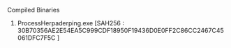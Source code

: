 Compiled Binaries 

1) ProcessHerpaderping.exe [SAH256 : 30B70356AE2E54EA5C999CDF18950F19436D0E0FF2C86CC2467C45061DFC7F5C ]

